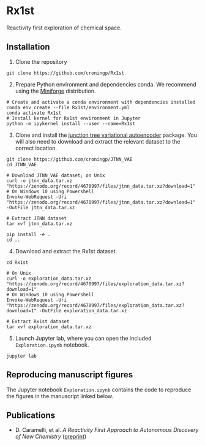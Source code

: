 # Rx1st
Reactivity first exploration of chemical space.

## Installation
1. Clone the repository
```shell
git clone https://github.com/croningp/Rx1st
```

2. Prepare Python environment and dependencies conda. We recommend using the [Miniforge] distribution.
```shell
# Create and activate a conda environment with dependencies installed 
conda env create --file Rx1st/environment.yml
conda activate Rx1st
# Install kernel for Rx1st environment in Jupyter
python -m ipykernel install --user --name=Rx1st
```

3. Clone and install the [junction tree variational autoencoder][JTNN_VAE] package. You will also need to download and extract the relevant dataset to the correct location.
```shell
git clone https://github.com/croningp/JTNN_VAE
cd JTNN_VAE

# Download JTNN_VAE dataset; on Unix
curl -o jtnn_data.tar.xz "https://zenodo.org/record/4670997/files/jtnn_data.tar.xz?download=1"
# On Windows 10 using Powershell
Invoke-WebRequest -Uri "https://zenodo.org/record/4670997/files/jtnn_data.tar.xz?download=1" -OutFile jttn_data.tar.xz

# Extract JTNN dataset
tar xvf jtnn_data.tar.xz

pip install -e .
cd ..
```

4. Download and extract the Rx1st dataset.
```shell
cd Rx1st

# On Unix
curl -o exploration_data.tar.xz "https://zenodo.org/record/4670997/files/exploration_data.tar.xz?download=1"
# On Windows 10 using Powershell
Invoke-WebRequest -Uri "https://zenodo.org/record/4670997/files/exploration_data.tar.xz?download=1" -OutFile exploration_data.tar.xz

# Extract Rx1st dataset
tar xvf exploration_data.tar.xz
```

5. Launch Jupyter lab, where you can open the included `Exploration.ipynb` notebook.
```shell
jupyter lab
```

## Reproducing manuscript figures
The Jupyter notebook `Exploration.ipynb` contains the code to reproduce the figures in the manuscript linked below.

## Publications
- D. Caramelli, et al. _A Reactivity First Approach to Autonomous Discovery of New Chemistry_ ([preprint])

[JTNN_VAE]: https://github.com/croningp/JTNN_VAE
[Miniforge]: https://github.com/conda-forge/miniforge
[preprint]: https://chemrxiv.org/articles/preprint/An_Artificial_Intelligence_that_Discovers_Unpredictable_Chemical_Reactions/12924968